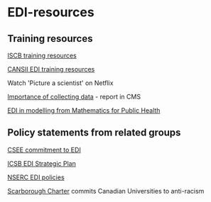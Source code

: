# EDI-resources

## Training resources

[ISCB training resources](https://www.iscb.org/edi-resources)

[CANSII EDI training resources](http://www.canssi.ca/canssi-edi-training/)

Watch 'Picture a scientist' on Netflix

[Importance of collecting data](https://notes.math.ca/en/article/title-about-the-necessity-of-collecting-data-to-improve-edi-in-mathematics/) - report in CMS

[EDI in modelling from Mathematics for Public Health](https://github.com/ahurford/EDI-resources/blob/main/modelling-EDI/modelling-edi.md)

## Policy statements from related groups

[CSEE commitment to EDI](http://www.csee-scee.ca/diversity-and-inclusivity-statement/)

[ICSB EDI Strategic Plan](https://www.iscb.org/images/stories/edi/Diversity_Strategic_Plan_Approved2020.7.pdf)

[NSERC EDI policies](https://www.nserc-crsng.gc.ca/InterAgency-Interorganismes/EDI-EDI/index_eng.asp)

[Scarborough Charter](https://www.utsc.utoronto.ca/principal/sites/utsc.utoronto.ca.principal/files/docs/Scarborough_Charter_EN_Nov2022.pdf) commits Canadian Universities to anti-racism
